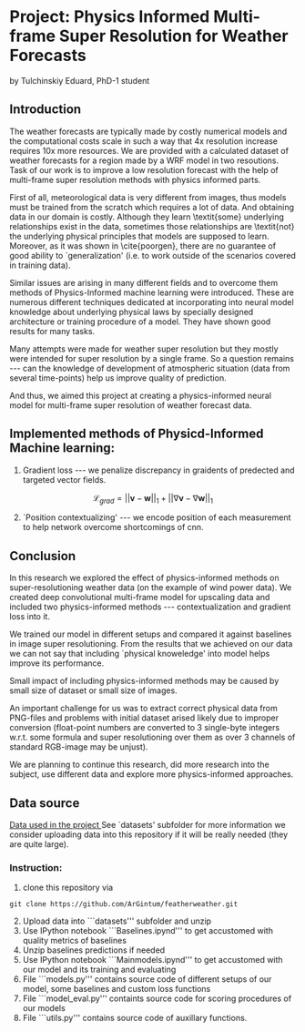 # Project: Physics Informed Multi-frame Super Resolution for Weather Forecasts

by Tulchinskiy Eduard, PhD-1 student


## Introduction

The weather forecasts are typically made by costly numerical models and the computational costs scale in such a way that 4x resolution increase requires 10x more resources. We are provided with a calculated dataset of weather forecasts for a region made by a WRF model in two resoutions. Task of our work is to improve a low resolution forecast with the help of multi-frame super resolution methods with physics informed parts.

First of all, meteorological data is very different from images, thus models must be trained from the scratch which requires a lot of data. And obtaining data in our domain is costly. Although they learn \textit{some} underlying relationships exist in the data, sometimes those relationships are \textit{not} the underlying physical principles that models are supposed to learn. Moreover, as it was shown in \cite{poorgen}, there are no guarantee of good ability to `generalization' (i.e. to work outside of the scenarios covered in training data).

Similar issues are arising in many different fields and to overcome them methods of Physics-Informed machine learning were introduced. These are numerous different techniques dedicated at incorporating into neural model knowledge about underlying physical laws by specially designed architecture or training procedure of a model. They have shown good results for many tasks. 

Many attempts were made for weather super resolution but they mostly were intended for super resolution by a single frame. So a question remains --- can the knowledge of development of atmospheric situation (data from several time-points) help us improve quality of prediction.

And thus, we aimed this project at creating a physics-informed neural model for multi-frame super resolution of weather forecast data.

## Implemented methods of Physicd-Informed Machine learning:

1) Gradient loss --- we penalize discrepancy in graidents of predected and targeted vector fields.

$$\mathcal{L}_{grad} = ||\mathbf{v} - \mathbf{w}||_1 +  || \nabla \mathbf{v} -  \nabla \mathbf{w}||_1$$

2) `Position contextualizing' --- we encode position of each measurement to help network overcome shortcomings of cnn.


## Conclusion

In this research we explored the effect of physics-informed methods on super-resolutioning weather data (on the example of wind power data). We created deep convolutional multi-frame model for upscaling data and included two physics-informed methods --- contextualization and gradient loss into it. 

We trained our model in different setups and compared it against baselines in image super resolutioning. From the results that we achieved on our data we can not say that including `physical knoweledge' into model helps improve its performance.

Small impact of including physics-informed methods may be caused by small size of dataset or small size of images. 

An important challenge for us was to extract correct physical data from PNG-files  and problems with initial dataset arised likely due to improper conversion (float-point numbers are converted to 3 single-byte integers w.r.t. some formula and super resolutioning over them as over 3 channels of standard RGB-image may be unjust).

We are planning to continue this research, did more research into the subject, use different data and explore more physics-informed approaches.

## Data source
[Data used in the project
](https://drive.google.com/file/d/1d566eJK2pmq3oCyuI7IlVBg7ZxIpDwC-/view?usp=sharing)
See `datasets' subfolder for more information
we consider uploading data into this repository if it will be really needed (they are quite large).


### Instruction: 

1) clone this repository via
```shell
git clone https://github.com/ArGintum/featherweather.git
```

2) Upload data into ```datasets''' subfolder and unzip
3) Use IPython notebook ```Baselines.ipynd''' to get accustomed with quality metrics of baselines
4) Unzip baselines predictions if needed
5) Use IPython notebook ```Mainmodels.ipynd''' to get accustomed with our model and its training and evaluating
6) File ```models.py''' contains source code of different setups of our model, some baselines and custom loss functions
7) File ```model_eval.py''' containts source code for scoring procedures of our models
8) File ```utils.py''' contains source code of auxillary functions.
